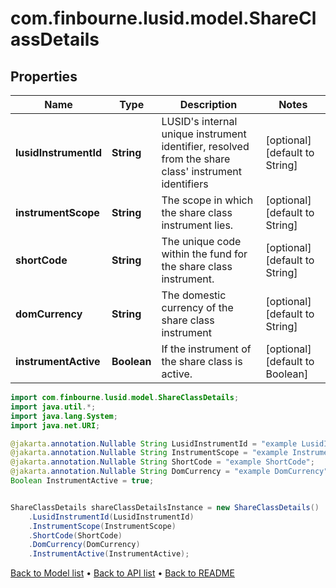# com.finbourne.lusid.model.ShareClassDetails

## Properties

Name | Type | Description | Notes
------------ | ------------- | ------------- | -------------
**lusidInstrumentId** | **String** | LUSID&#39;s internal unique instrument identifier, resolved from the share class&#39; instrument identifiers | [optional] [default to String]
**instrumentScope** | **String** | The scope in which the share class instrument lies. | [optional] [default to String]
**shortCode** | **String** | The unique code within the fund for the share class instrument. | [optional] [default to String]
**domCurrency** | **String** | The domestic currency of the share class instrument | [optional] [default to String]
**instrumentActive** | **Boolean** | If the instrument of the share class is active. | [optional] [default to Boolean]

```java
import com.finbourne.lusid.model.ShareClassDetails;
import java.util.*;
import java.lang.System;
import java.net.URI;

@jakarta.annotation.Nullable String LusidInstrumentId = "example LusidInstrumentId";
@jakarta.annotation.Nullable String InstrumentScope = "example InstrumentScope";
@jakarta.annotation.Nullable String ShortCode = "example ShortCode";
@jakarta.annotation.Nullable String DomCurrency = "example DomCurrency";
Boolean InstrumentActive = true;


ShareClassDetails shareClassDetailsInstance = new ShareClassDetails()
    .LusidInstrumentId(LusidInstrumentId)
    .InstrumentScope(InstrumentScope)
    .ShortCode(ShortCode)
    .DomCurrency(DomCurrency)
    .InstrumentActive(InstrumentActive);
```


[Back to Model list](../README.md#documentation-for-models) &#8226; [Back to API list](../README.md#documentation-for-api-endpoints) &#8226; [Back to README](../README.md)
